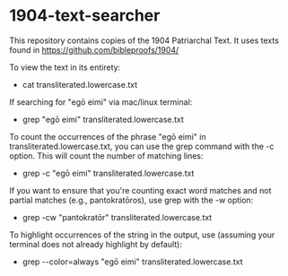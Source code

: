 # 1904-text-searcher

This repository contains copies of the 1904 Patriarchal Text. It uses texts found in https://github.com/bibleproofs/1904/

To view the text in its entirety:
- cat transliterated.lowercase.txt

If searching for "egō eimi" via mac/linux terminal:
- grep "egō eimi" transliterated.lowercase.txt

To count the occurrences of the phrase "egō eimi" in transliterated.lowercase.txt, you can use the grep command with the -c option. This will count the number of matching lines:
- grep -c "egō eimi" transliterated.lowercase.txt

If you want to ensure that you're counting exact word matches and not partial matches (e.g., pantokratōros), use grep with the -w option:
- grep -cw "pantokratōr" transliterated.lowercase.txt

To highlight occurrences of the string in the output, use (assuming your terminal does not already highlight by default):
- grep --color=always "egō eimi" transliterated.lowercase.txt

